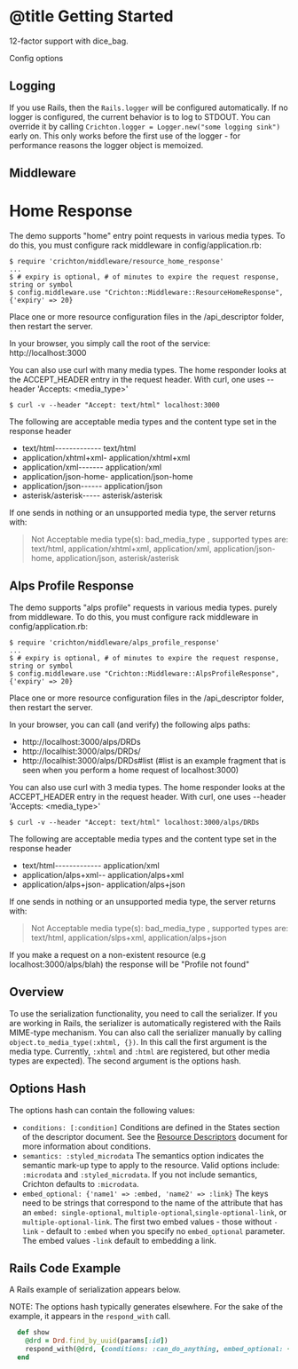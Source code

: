 # @title Getting Started

12-factor support with dice_bag.

Config options

## Logging
If you use Rails, then the `Rails.logger` will be configured automatically. If no logger is configured, the current 
behavior is to log to STDOUT. You can override it by calling `Crichton.logger = Logger.new("some logging sink")`
early on. This only works before the first use of the logger - for performance reasons the logger
object is memoized.

## Middleware

# Home Response

The demo supports "home" entry point requests in various media types. To do this, you must configure rack middleware
in config/application.rb:

```
$ require 'crichton/middleware/resource_home_response'
...
$ # expiry is optional, # of minutes to expire the request response, string or symbol
$ config.middleware.use "Crichton::Middleware::ResourceHomeResponse", {'expiry' => 20}
```

Place one or more resource configuration files in the /api_descriptor folder, then restart the server.

In your browser, you simply call the root of the service: http://localhost:3000

You can also use curl with many media types. The home responder looks at the ACCEPT_HEADER entry in the request
header. With curl, one uses --header 'Accepts: <media_type>'

```
$ curl -v --header "Accept: text/html" localhost:3000
```

The following are acceptable media types and the content type set in the response header

* text/html------------- text/html
* application/xhtml+xml- application/xhtml+xml
* application/xml------- application/xml
* application/json-home- application/json-home
* application/json------ application/json
* asterisk/asterisk----- asterisk/asterisk 

If one sends in nothing or an unsupported media type, the server returns with:

> Not Acceptable media type(s): bad_media_type , supported types are: text/html, application/xhtml+xml, application/xml, application/json-home, application/json, asterisk/asterisk

## Alps Profile  Response

The demo supports "alps profile" requests in various media types. purely from middleware.  To do this, you must configure rack 
middleware in config/application.rb:

```
$ require 'crichton/middleware/alps_profile_response'
...
$ # expiry is optional, # of minutes to expire the request response, string or symbol
$ config.middleware.use "Crichton::Middleware::AlpsProfileResponse", {'expiry' => 20}
```

Place one or more resource configuration files in the /api_descriptor folder, then restart the server.

In your browser, you can call (and verify) the following alps paths:
* http://localhost:3000/alps/DRDs
* http://localhist:3000/alps/DRDs/
* http://localhist:3000/alps/DRDs#list (#list is an example fragment that is seen when you perform a home request of localhost:3000)

You can also use curl with 3 media types. The home responder looks at the ACCEPT_HEADER entry in the request
header. With curl, one uses --header 'Accepts: <media_type>'

```
$ curl -v --header "Accept: text/html" localhost:3000/alps/DRDs
```

The following are acceptable media types and the content type set in the response header

* text/html------------- application/xml
* application/alps+xml-- application/alps+xml
* application/alps+json- application/alps+json

If one sends in nothing or an unsupported media type, the server returns with:

> Not Acceptable media type(s): bad_media_type , supported types are: text/html, application/slps+xml, application/alps+json

If you make a request on a non-existent resource (e.g localhost:3000/alps/blah) the response will be "Profile <ID> not found"





## Overview
To use the serialization functionality, you need to call the serializer. If you are working in Rails, the serializer is 
automatically registered with the Rails MIME-type mechanism. You can also call the serializer manually by calling 
`object.to_media_type(:xhtml, {})`.  In this call the first argument is the media type. Currently, `:xhtml` and `:html` 
are registered, but other media types are expected). The second argument is the options hash.

## Options Hash

The options hash can contain the following values:

- `conditions: [:condition]`
  Conditions are defined in the States section of the descriptor document. See the [Resource Descriptors](resource_descriptors.md) document for more information about conditions.
- `semantics: :styled_microdata`
  The semantics option indicates the semantic mark-up type to apply to the resource. Valid options include: `:microdata` and `:styled_microdata`. 
  If you not include semantics, Crichton defaults to `:microdata`.
- `embed_optional: {'name1' => :embed, 'name2' => :link}`
  The keys need to be strings that correspond to the name of the attribute that has an `embed: single-optional`,
`multiple-optional`,`single-optional-link`, or `multiple-optional-link`.
  The first two embed values - those without `-link` - default to `:embed` when you specify no `embed_optional` parameter. The embed values `-link` default to embedding a link.

## Rails Code Example
A Rails example of serialization appears below.

NOTE: The options hash typically generates elsewhere. For the sake of the example, it appears in the `respond_with` call.

```ruby
  def show
    @drd = Drd.find_by_uuid(params[:id])
    respond_with(@drd, {conditions: :can_do_anything, embed_optional: {'items' => :link})
  end
```

